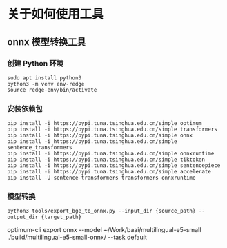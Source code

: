 # 关于如何使用工具

## onnx 模型转换工具

### 创建 Python 环境

```
sudo apt install python3
python3 -m venv env-redge
source redge-env/bin/activate
```

### 安装依赖包

```
pip install -i https://pypi.tuna.tsinghua.edu.cn/simple optimum
pip install -i https://pypi.tuna.tsinghua.edu.cn/simple transformers
pip install -i https://pypi.tuna.tsinghua.edu.cn/simple onnx
pip install -i https://pypi.tuna.tsinghua.edu.cn/simple sentence_transformers
pip install -i https://pypi.tuna.tsinghua.edu.cn/simple onnxruntime
pip install -i https://pypi.tuna.tsinghua.edu.cn/simple tiktoken
pip install -i https://pypi.tuna.tsinghua.edu.cn/simple sentencepiece
pip install -i https://pypi.tuna.tsinghua.edu.cn/simple accelerate
pip install -U sentence-transformers transformers onnxruntime
```

### 模型转换

```
python3 tools/export_bge_to_onnx.py --input_dir {source_path} --output_dir {target_path}
```

optimum-cli export onnx   --model ~/Work/baai/multilingual-e5-small   ./build/multilingual-e5-small-onnx/   --task default

